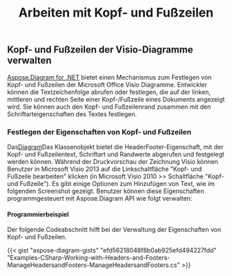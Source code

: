 ﻿---
title: Arbeiten mit Kopf- und Fußzeilen
type: docs
weight: 140
url: /de/net/working-with-headers-and-footers/
description: In diesem Abschnitt wird erläutert, wie Sie Kopf- und Fußzeilen von Microsoft Office Visio mit Aspose.Diagram festlegen.
---
## **Kopf- und Fußzeilen der Visio-Diagramme verwalten**
[Aspose.Diagram for .NET](https://products.aspose.com/diagram/net/) bietet einen Mechanismus zum Festlegen von Kopf- und Fußzeilen der Microsoft Office Visio Diagramme. Entwickler können die Textzeichenfolge abrufen oder festlegen, die auf der linken, mittleren und rechten Seite einer Kopf-/Fußzeile eines Dokuments angezeigt wird. Sie können auch den Kopf- und Fußzeilenrand zusammen mit den Schriftarteigenschaften des Textes festlegen.
### **Festlegen der Eigenschaften von Kopf- und Fußzeilen**
 Das[Diagram](http://www.aspose.com/api/net/diagram/aspose.diagram/diagram)Das Klassenobjekt bietet die HeaderFooter-Eigenschaft, mit der Kopf- und Fußzeilentext, Schriftart und Randwerte abgerufen und festgelegt werden können. Während der Druckvorschau der Zeichnung Visio können Benutzer in Microsoft Visio 2013 auf die Linkschaltfläche "Kopf- und Fußzeile bearbeiten" klicken (in Microsoft Visio 2010 >> Schaltfläche "Kopf- und Fußzeile"). Es gibt einige Optionen zum Hinzufügen von Text, wie im folgenden Screenshot gezeigt. Benutzer können diese Eigenschaften programmgesteuert mit Aspose.Diagram API wie folgt verwalten:
#### **Programmierbeispiel**
Der folgende Codeabschnitt hilft bei der Verwaltung der Eigenschaften von Kopf- und Fußzeilen.

{{< gist "aspose-diagram-gists" "efd56218048f8b0ab925efd494227fdd" "Examples-CSharp-Working-with-Headers-and-Footers-ManageHeadersandFooters-ManageHeadersandFooters.cs" >}}

